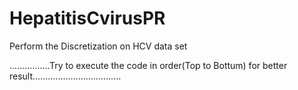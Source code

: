 # HepatitisCvirusPR
Perform the Discretization on HCV data set


................Try to execute the code in order(Top to Bottum) for better result...................................
